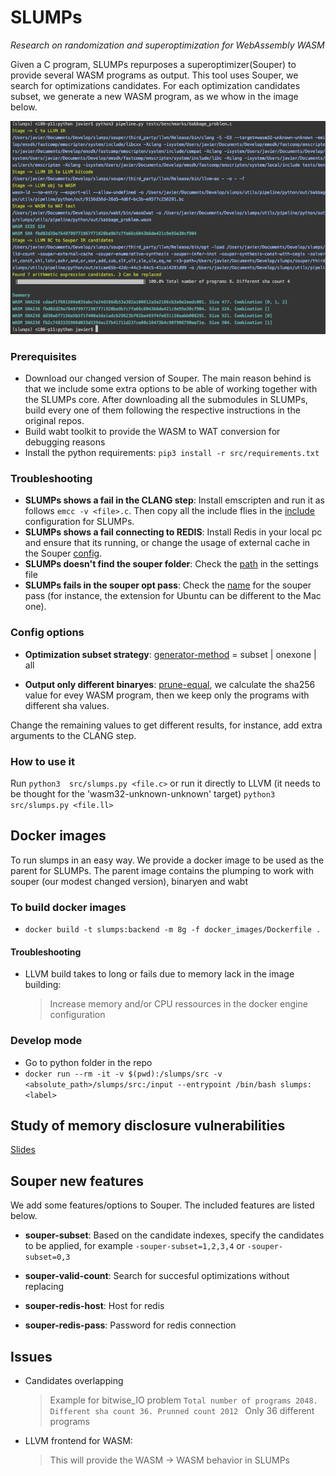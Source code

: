 # SLUMPs 
*Research on randomization and superoptimization for WebAssembly WASM*


Given a C program, SLUMPs repurposes a superoptimizer(Souper) to provide several WASM programs as output. This tool uses Souper, we search for optimizations candidates. For each optimization candidates subset, we generate a new WASM program, as we whow in the image below.

![pass](docs/pass.png)


### Prerequisites

- Download our changed version of Souper. The main reason behind is that we include some extra options to be able of working together with the SLUMPs core. After downloading all the submodules in SLUMPs, build every one of them following the respective instructions in the original repos.
- Build wabt toolkit to provide the WASM to WAT conversion for debugging reasons
- Install the python requirements: ```pip3 install -r src/requirements.txt```

### Troubleshooting

- **SLUMPs shows a fail in the CLANG step**: Install emscripten and run it as follows ```emcc -v <file>.c```. Then copy all the include flies in the [include](https://github.com/KTH/slumps/blob/18ef5189904e25019155fe305046f4b5b8907538/src/settings/config.ini#L17) configuration for SLUMPs.
- **SLUMPs shows a fail connecting to REDIS**: Install Redis in your local pc and ensure that its running, or change the usage of external cache in the Souper [config](https://github.com/KTH/slumps/blob/18ef5189904e25019155fe305046f4b5b8907538/src/settings/config.ini#L58).
- **SLUMPs doesn't find the souper folder**: Check the [path](https://github.com/KTH/slumps/blob/18ef5189904e25019155fe305046f4b5b8907538/src/settings/config.ini#L2) in the settings file
- **SLUMPs fails in the souper opt pass**: Check the [name](https://github.com/KTH/slumps/blob/18ef5189904e25019155fe305046f4b5b8907538/src/settings/config.ini#L48) for the souper pass (for instance, the extension for Ubuntu can be different to the Mac one).

### Config options

- **Optimization subset strategy**: [generator-method](https://github.com/KTH/slumps/blob/18ef5189904e25019155fe305046f4b5b8907538/src/settings/config.ini#L9) = subset | onexone | all

- **Output only different binaryes**: [prune-equal](https://github.com/KTH/slumps/blob/18ef5189904e25019155fe305046f4b5b8907538/src/settings/config.ini#L6), we calculate the sha256 value for evey WASM program, then we keep only the programs with different sha values.

Change the remaining values to get different results, for instance, add extra arguments to the CLANG step.

### How to use it

Run ```python3  src/slumps.py <file.c>``` or run it directly to LLVM (it needs to be thought for the 'wasm32-unknown-unknown' target) ```python3 src/slumps.py <file.ll>```

## Docker images

To run slumps in an easy way. We provide a docker image to be used as the parent for SLUMPs. The parent image contains the plumping to work with souper (our modest changed version), binaryen and wabt


### To build docker images
- ```docker build -t slumps:backend -m 8g -f docker_images/Dockerfile .```


#### Troubleshooting
- LLVM build takes to long or fails due to memory lack in the image building:
    >  Increase memory and/or CPU ressources in the docker engine configuration


### Develop mode

- Go to python folder in the repo 
- ```docker run --rm -it -v $(pwd):/slumps/src -v <absolute_path>/slumps/src:/input --entrypoint /bin/bash slumps:<label>```


## Study of memory disclosure vulnerabilities

[Slides](https://jacarte.github.io/wasm_presentation/)



## Souper new features

We add some features/options to Souper. The included features are listed below.

- **souper-subset**: Based on the candidate indexes, specify the candidates to be applied, for example
```-souper-subset=1,2,3,4``` or ```-souper-subset=0,3```


- **souper-valid-count**: Search for succesful optimizations without replacing

- **souper-redis-host**: Host for redis
- **souper-redis-pass**: Password for redis connection


## Issues

- Candidates overlapping
   > Example for bitwise_IO problem
     ```Total number of programs 2048. Different sha count 36. Prunned count 2012 ```
     Only 36 different programs

- LLVM frontend for WASM:
   > This will provide the WASM -> WASM behavior in SLUMPs